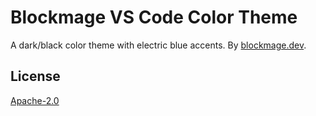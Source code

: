 # Blockmage VS Code Color Theme

A dark/black color theme with electric blue accents. By [blockmage.dev](https://blockmage.dev).

## License

[Apache-2.0](./LICENSE)
